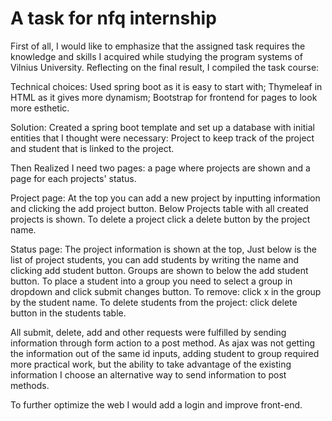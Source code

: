 # A task for nfq internship

First of all, I would like to emphasize that the assigned task requires the knowledge and skills I acquired while studying the program systems of Vilnius University. Reflecting on the final result, I compiled the task course: 

Technical choices:
Used spring boot as it is easy to start with;
Thymeleaf in HTML as it gives more dynamism;
Bootstrap for frontend for pages to look more esthetic.

Solution:
Created a spring boot template and set up a database with initial entities that I thought were necessary:
Project to keep track of the project and student that is linked to the project.

Then Realized I need two pages: a page where projects are shown and a page for each projects' status.

Project page:
At the top you can add a new project by inputting information and clicking the add project button.
Below Projects table with all created projects is shown.
To delete a project click a delete button by the project name.

Status page:
The project information is shown at the top, Just below is the list of project students, you can add students by writing the name and clicking add student button.
Groups are shown to below the add student button.
To place a student into a group you need to select a group in dropdown and click submit changes button.
To remove: click x in the group by the student name.
To delete students from the project: click delete button in the students table.

All submit, delete, add and other requests were fulfilled by sending information through form action to a post method.
As ajax was not getting the information out of the same id inputs, adding student to group required more practical work, but the ability to take advantage of the existing information I choose an alternative way to send information to post methods.

To further optimize the web I would add a login and improve front-end.
